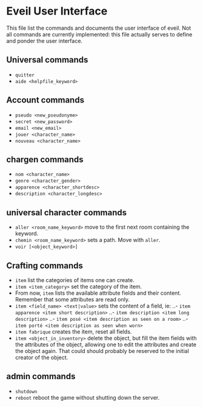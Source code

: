 # Eveil User Interface

This file list the commands and documents the user interface of eveil.
Not all commands are currently implemented: this file actually serves
to define and ponder the user interface.

## Universal commands
- `quitter`
- `aide <helpfile_keyword>`

## Account commands

- `pseudo <new_pseudonyme>`
- `secret <new_password>`
- `email <new_email>`
- `jouer <character_name>`
- `nouveau <character_name>`

## chargen commands

- `nom <character_name>`
- `genre <character_gender>`
- `apparence <character_shortdesc>`
- `description <character_longdesc>`

## universal character commands

- `aller <room_name_keyword>` move to the first next room containing the keyword.
- `chemin <room_name_keyword>` sets a path. Move with `aller`.
- `voir [<object_keyword>]`

## Crafting commands

- `item` list the categories of items one can create.
- `item <item_category>` set the category of the item.
- From now, `item` lists the available attribute fields and their
content. Remember that some attributes are read only.
- `item <field_name> <text|value>` sets the content of a field, ie:
..- `item apparence <item short description>`
..- `item description <item long description>`
..- `item posé <item description as seen on a room>`
..- `item porté <item description as seen when worn>`
- `item fabrique` creates the item, reset all fields.
- `item <object_in_inventory>` delete the object, but fill the item fields
with the attributes of the object, allowing one to edit the attributes
and create the object again. That could should probably be reserved to the
initial creator of the object.

## admin commands

- `shutdown`
- `reboot` reboot the game without shutting down the server.
